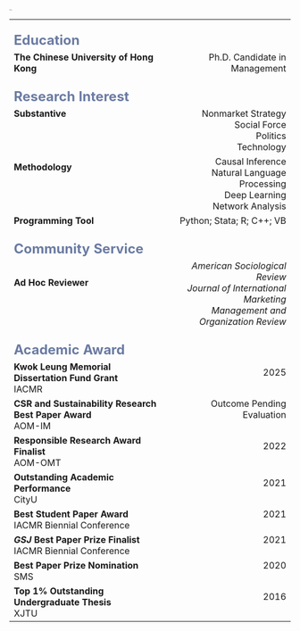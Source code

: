 <img src="https://caiyishu.github.io/picx-images-hosting/签名.1zii8637xy.webp" alt="img" style="zoom:12%;" />

|                                                              |                                                              |
| :----------------------------------------------------------- | -----------------------------------------------------------: |
| **<br /><font color=#6A7BA2 size=5>Education</font>**        |                                                              |
| **The Chinese  University of Hong Kong**                     |                                Ph.D. Candidate in Management |
| **<br /><font color=#6A7BA2 size=5>Research Interest**       |                                                              |
| **Substantive**<br /><br /><br /><br />                      | Nonmarket Strategy<br />Social Force<br />Politics<br />Technology |
| **Methodology**<br /><br /><br /><br />                      | Causal Inference<br />Natural Language Processing<br />Deep Learning<br />Network Analysis |
| **Programming Tool**                                         |                                    Python; Stata; R; C++; VB |
| **<br /><font color=#6A7BA2 size=5>Community Service</font>** |                                                              |
| **Ad Hoc Reviewer**<br /><br /><br />                        | *American Sociological Review*<br />*Journal of International Marketing*<br />*Management and Organization Review* |
| **<br /><font color=#6A7BA2 size=5>Academic Award</font>**   |                                                              |
| **Kwok Leung Memorial Dissertation Fund Grant**<br />IACMR   |                                             2025<br /><br /> |
| **CSR and Sustainability Research Best Paper Award**<br />AOM-IM |                       Outcome Pending Evaluation<br /><br /> |
| **Responsible Research Award Finalist**<br />AOM-OMT         |                                             2022<br /><br /> |
| **Outstanding Academic Performance**<br />CityU              |                                             2021<br /><br /> |
| **Best Student Paper Award**<br />IACMR Biennial Conference  |                                             2021<br /><br /> |
| ***GSJ* Best Paper Prize Finalist**<br />IACMR Biennial Conference |                                             2021<br /><br /> |
| **Best Paper Prize Nomination**<br />SMS                     |                                             2020<br /><br /> |
| **Top 1% Outstanding Undergraduate Thesis**<br />XJTU        |                                             2016<br /><br /> |
